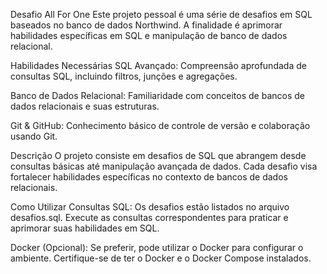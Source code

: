 Desafio All For One
Este projeto pessoal é uma série de desafios em SQL baseados no banco de dados Northwind. A finalidade é aprimorar habilidades específicas em SQL e manipulação de banco de dados relacional.

Habilidades Necessárias
SQL Avançado: Compreensão aprofundada de consultas SQL, incluindo filtros, junções e agregações.

Banco de Dados Relacional: Familiaridade com conceitos de bancos de dados relacionais e suas estruturas.

Git & GitHub: Conhecimento básico de controle de versão e colaboração usando Git.

Descrição
O projeto consiste em desafios de SQL que abrangem desde consultas básicas até manipulação avançada de dados. Cada desafio visa fortalecer habilidades específicas no contexto de bancos de dados relacionais.

Como Utilizar
Consultas SQL: Os desafios estão listados no arquivo desafios.sql. Execute as consultas correspondentes para praticar e aprimorar suas habilidades em SQL.

Docker (Opcional): Se preferir, pode utilizar o Docker para configurar o ambiente. Certifique-se de ter o Docker e o Docker Compose instalados.

